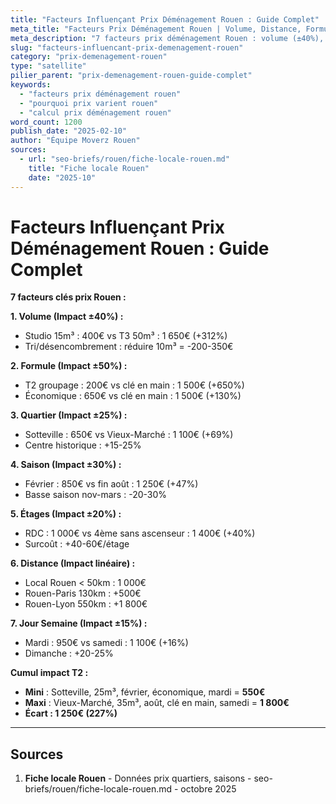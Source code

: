 ```yaml
---
title: "Facteurs Influençant Prix Déménagement Rouen : Guide Complet"
meta_title: "Facteurs Prix Déménagement Rouen | Volume, Distance, Formule"
meta_description: "7 facteurs prix déménagement Rouen : volume (±40%), formule (±50%), quartier (±25%), saison (±30%), étages (±20%), distance, jour semaine. Guide complet."
slug: "facteurs-influencant-prix-demenagement-rouen"
category: "prix-demenagement-rouen"
type: "satellite"
pilier_parent: "prix-demenagement-rouen-guide-complet"
keywords:
  - "facteurs prix déménagement rouen"
  - "pourquoi prix varient rouen"
  - "calcul prix déménagement rouen"
word_count: 1200
publish_date: "2025-02-10"
author: "Équipe Moverz Rouen"
sources:
  - url: "seo-briefs/rouen/fiche-locale-rouen.md"
    title: "Fiche locale Rouen"
    date: "2025-10"
---
```


# Facteurs Influençant Prix Déménagement Rouen : Guide Complet

**7 facteurs clés prix Rouen :**

**1. Volume (Impact ±40%) :**
- Studio 15m³ : 400€ vs T3 50m³ : 1 650€ (+312%)
- Tri/désencombrement : réduire 10m³ = -200-350€

**2. Formule (Impact ±50%) :**
- T2 groupage : 200€ vs clé en main : 1 500€ (+650%)
- Économique : 650€ vs clé en main : 1 500€ (+130%)

**3. Quartier (Impact ±25%) :**
- Sotteville : 650€ vs Vieux-Marché : 1 100€ (+69%)
- Centre historique : +15-25%

**4. Saison (Impact ±30%) :**
- Février : 850€ vs fin août : 1 250€ (+47%)
- Basse saison nov-mars : -20-30%

**5. Étages (Impact ±20%) :**
- RDC : 1 000€ vs 4ème sans ascenseur : 1 400€ (+40%)
- Surcoût : +40-60€/étage

**6. Distance (Impact linéaire) :**
- Local Rouen < 50km : 1 000€
- Rouen-Paris 130km : +500€
- Rouen-Lyon 550km : +1 800€

**7. Jour Semaine (Impact ±15%) :**
- Mardi : 950€ vs samedi : 1 100€ (+16%)
- Dimanche : +20-25%

**Cumul impact T2 :**
- **Mini** : Sotteville, 25m³, février, économique, mardi = **550€**
- **Maxi** : Vieux-Marché, 35m³, août, clé en main, samedi = **1 800€**
- **Écart : 1 250€ (227%)**

---

## Sources

1. **Fiche locale Rouen** - Données prix quartiers, saisons - seo-briefs/rouen/fiche-locale-rouen.md - octobre 2025

